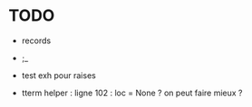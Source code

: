 # TODO

- records
- ;_
- test exh pour raises

- tterm helper : ligne 102 : loc = None ?
  on peut faire mieux ?

